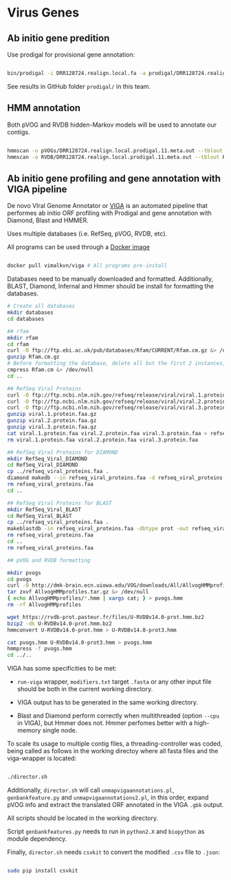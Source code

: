# Virus Genes 

## Ab initio gene predition

Use prodigal for provisional gene annotation:

```bash

bin/prodigal -i DRR128724.realign.local.fa -a prodigal/DRR128724.realign.local.prodigal.11.meta.faa -d prodigal/DRR128724.realign.local.prodigal.11.meta.fna -s prodigal/DRR128724.realign.local.prodigal.11.meta.txt -g 11 -o prodigal/DRR128724.realign.prodigal.11.meta.fa

```

See results in GitHub folder `prodigal/` in this team.


## HMM annotation

Both pVOG and RVDB hidden-Markov models will be used to annotate our contigs.

```bash

hmmscan -o pVOGs/DRR128724.realign.local.prodigal.11.meta.out --tblout pVOGs/DRR128724.realign.local.prodigal.11.meta.tblout --cpu 32 /novel/databases/pVOGs/all_vogs.hmm prodigal/DRR128724.realign.local.prodigal.11.meta.faa &
hmmscan -o RVDB/DRR128724.realign.local.prodigal.11.meta.out --tblout RVDB/DRR128724.realign.local.prodigal.11.meta.tblout --cpu 32 /novel/databases/RVDB/U-RVDBv14.0-prot-new.hmm prodigal/DRR128724.realign.local.prodigal.11.meta.faa &

```

## Ab initio gene profiling and gene annotation with VIGA pipeline

De novo VIral Genome Annotator or [VIGA](https://www.biorxiv.org/content/early/2018/03/07/277509) is an automated pipeline that performes ab initio ORF profiling with Prodigal and gene annotation with Diamond, Blast and HMMER.

Uses multiple databases (i.e. RefSeq, pVOG, RVDB, etc).

All programs can be used through a [Docker image](https://hub.docker.com/r/vimalkvn/viga/)

```bash

docker pull vimalkvn/viga # All programs pre-install

```
Databases need to be manually downloaded and formatted. Additionally, BLAST, Diamond, Infernal and Hmmer should be install for formatting the databases.

```bash
# Create all databases
mkdir databases
cd databases

## rfam
mkdir rfam
cd rfam
curl -O ftp://ftp.ebi.ac.uk/pub/databases/Rfam/CURRENT/Rfam.cm.gz &> /dev/null
gunzip Rfam.cm.gz
# Before formatting the database, delete all but the first 2 instances, as we don't needed it in our pipeline, but VIGA requires it to launch as mandatory.
cmpress Rfam.cm &> /dev/null
cd ..

## RefSeq Viral Proteins
curl -O ftp://ftp.ncbi.nlm.nih.gov/refseq/release/viral/viral.1.protein.faa.gz &> /dev/null
curl -O ftp://ftp.ncbi.nlm.nih.gov/refseq/release/viral/viral.2.protein.faa.gz &> /dev/null
curl -O ftp://ftp.ncbi.nlm.nih.gov/refseq/release/viral/viral.3.protein.faa.gz &> /dev/null
gunzip viral.1.protein.faa.gz
gunzip viral.2.protein.faa.gz
gunzip viral.3.protein.faa.gz
cat viral.1.protein.faa viral.2.protein.faa viral.3.protein.faa > refseq_viral_proteins.faa
rm viral.1.protein.faa viral.2.protein.faa viral.3.protein.faa

## RefSeq Viral Proteins for DIAMOND
mkdir RefSeq_Viral_DIAMOND
cd RefSeq_Viral_DIAMOND
cp ../refseq_viral_proteins.faa .
diamond makedb --in refseq_viral_proteins.faa -d refseq_viral_proteins &> /dev/null
rm refseq_viral_proteins.faa
cd ..

## RefSeq Viral Proteins for BLAST
mkdir RefSeq_Viral_BLAST
cd RefSeq_Viral_BLAST
cp ../refseq_viral_proteins.faa .
makeblastdb -in refseq_viral_proteins.faa -dbtype prot -out refseq_viral_proteins &> /dev/null
rm refseq_viral_proteins.faa
cd ..
rm refseq_viral_proteins.faa

## pVOG and RVDB formatting

mkdir pvogs
cd pvogs
curl -O http://dmk-brain.ecn.uiowa.edu/VOG/downloads/All/AllvogHMMprofiles.tar.gz &> /dev/null
tar zxvf AllvogHMMprofiles.tar.gz &> /dev/null
{ echo AllvogHMMprofiles/*.hmm | xargs cat; } > pvogs.hmm
rm -rf AllvogHMMprofiles

wget https://rvdb-prot.pasteur.fr/files/U-RVDBv14.0-prot.hmm.bz2 
bzip2 -dk U-RVDBv14.0-prot.hmm.bz2
hmmconvert U-RVDBv14.0-prot.hmm > U-RVDBv14.0-prot3.hmm

cat pvogs.hmm U-RVDBv14.0-prot3.hmm > pvogs.hmm
hmmpress -f pvogs.hmm
cd ../..

```

VIGA has some specificities to be met:

- `run-viga` wrapper, `modifiers.txt` target `.fasta` or any other input file should be both in the current working directory.

- VIGA output has to be generated in the same working directory.

- Blast and Diamond perform correctly when multithreaded (option `--cpu` in VIGA), but Hmmer does not. Hmmer perfomes better with a high-memory single node.
 
To scale its usage to multiple contig files, a threading-controller was coded, being called as follows in the working directoy where all fasta files and the viga-wrapper is located:

```bash

./director.sh

```

Additionally, `director.sh` will call `unmapvigaannotations.pl`, `genbankfeature.py` and `unmapvigaannotations2.pl`, in this order, expand pVOG info and extract the translated ORF annotated in the VIGA `.gbk` output.

All scripts should be located in the working directory.

Script `genbankfeatures.py` needs to run in `python2.X` and `biopython` as module dependency.

Finally, `director.sh` needs `csvkit` to convert the modified `.csv` file to `.json`:

```bash

sudo pip install csvkit

```
 
